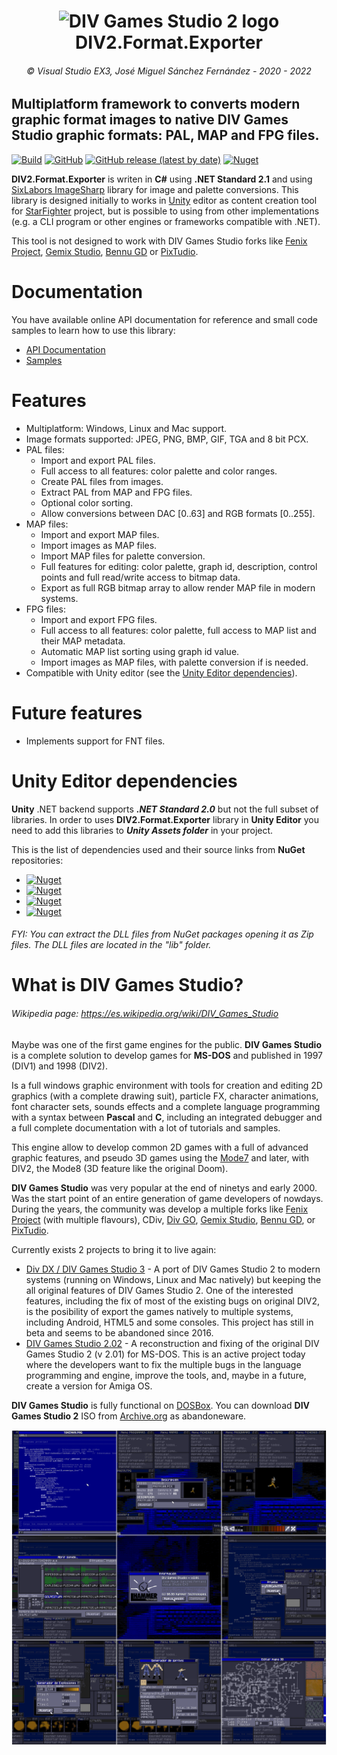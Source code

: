 <h1 align="center">
<img src="https://github.com/VisualStudioEX3/Home/blob/master/pictures/div_games_studio/div2_logo/div2_logo.png" alt="DIV Games Studio 2 logo" width="512" />
<br>
DIV2.Format.Exporter</h1>

<h6 align="center">© Visual Studio EX3, José Miguel Sánchez Fernández - 2020 - 2022</h6>

## Multiplatform framework to converts modern graphic format images to native DIV Games Studio graphic formats: PAL, MAP and FPG files.

[![Build](https://github.com/VisualStudioEX3/DIV2.Format.Exporter/workflows/Build/badge.svg)](https://github.com/VisualStudioEX3/DIV2.Format.Exporter/actions)
[![GitHub](https://img.shields.io/github/license/VisualStudioEX3/DIV2.Format.Exporter?color=yellow)](https://opensource.org/licenses/MIT)
[![GitHub release (latest by date)](https://img.shields.io/github/v/release/VisualStudioEX3/DIV2.Format.Exporter?color=green)](https://github.com/VisualStudioEX3/DIV2.Format.Exporter/releases/)
[![Nuget](https://img.shields.io/nuget/v/DIV2.Format.Exporter?logo=nuget&label=NuGet)](https://www.nuget.org/packages/DIV2.Format.Exporter/)

**DIV2.Format.Exporter** is writen in **C#** using **.NET Standard 2.1** and using [SixLabors ImageSharp](https://github.com/SixLabors/ImageSharp) library for image and palette conversions. This library is designed initially to works in [Unity](https://unity.com/) editor as content creation tool for [StarFighter](https://github.com/VisualStudioEX3/StarFighter) project, but is possible to using from other implementations (e.g. a CLI program or other engines or frameworks compatible with .NET).

This tool is not designed to work with DIV Games Studio forks like [Fenix Project](https://web.archive.org/web/20071012230137/http://fenix.divsite.net/), [Gemix Studio](http://www.gemixstudio.com/), [Bennu GD](https://www.bennugd.org/) or [PixTudio](https://pixtudio.org/).

# Documentation
You have available online API documentation for reference and small code samples to learn how to use this library: 
* [API Documentation](https://visualstudioex3.github.io/DIV2.Format.Exporter/api/DIV2.Format.Exporter.html)
* [Samples](https://visualstudioex3.github.io/DIV2.Format.Exporter/samples/intro.html)

# Features
* Multiplatform: Windows, Linux and Mac support.
* Image formats supported: JPEG, PNG, BMP, GIF, TGA and 8 bit PCX.
* PAL files:
  * Import and export PAL files.
  * Full access to all features: color palette and color ranges.
  * Create PAL files from images.
  * Extract PAL from MAP and FPG files.
  * Optional color sorting.
  * Allow conversions between DAC [0..63] and RGB formats [0..255].
* MAP files:
  * Import and export MAP files.
  * Import images as MAP files.
  * Import MAP files for palette conversion.
  * Full features for editing: color palette, graph id, description, control points and full read/write access to bitmap data.
  * Export as full RGB bitmap array to allow render MAP file in modern systems.
* FPG files:
  * Import and export FPG files.
  * Full access to all features: color palette, full access to MAP list and their MAP metadata.
  * Automatic MAP list sorting using graph id value.
  * Import images as MAP files, with palette conversion if is needed.
* Compatible with Unity editor (see the [Unity Editor dependencies](#unity-editor-dependencies)).
  
# Future features
* Implements support for FNT files.

# Unity Editor dependencies
**Unity** .NET backend supports ***.NET Standard 2.0*** but not the full subset of libraries. In order to uses **DIV2.Format.Exporter** library in **Unity Editor** you need to add this libraries to ***Unity Assets folder*** in your project.

This is the list of dependencies used and their source links from **NuGet** repositories:
- [![Nuget](https://img.shields.io/nuget/v/System.Buffers?logo=nuget&label=NuGet:%20System.Buffers)](https://www.nuget.org/packages/System.Buffers/)
- [![Nuget](https://img.shields.io/nuget/v/System.Memory?logo=nuget&label=NuGet:%20System.Memory)](https://www.nuget.org/packages/System.Memory/)
- [![Nuget](https://img.shields.io/nuget/v/System.Numerics.Vectors?logo=nuget&label=NuGet:%20System.Numerics.Vectors)](https://www.nuget.org/packages/System.Numerics.Vectors/)
- [![Nuget](https://img.shields.io/nuget/v/System.Runtime.CompilerServices.Unsafe?logo=nuget&label=NuGet:%20System.Runtime.CompilerServices.Unsafe)](https://www.nuget.org/packages/System.Runtime.CompilerServices.Unsafe/)

###### FYI: You can extract the DLL files from NuGet packages opening it as Zip files. The DLL files are located in the "lib" folder.

# What is DIV Games Studio?

###### Wikipedia page: https://es.wikipedia.org/wiki/DIV_Games_Studio

Maybe was one of the first game engines for the public. **DIV Games Studio** is a complete solution to develop games for **MS-DOS** and published in 1997 (DIV1) and 1998 (DIV2). 

Is a full windows graphic environment with tools for creation and editing 2D graphics (with a complete drawing suit), particle FX, character animations, font character sets, sounds effects and a complete language programming with a syntax between **Pascal** and **C**, including an integrated debugger and a full complete documentation with a lot of tutorials and samples. 

This engine allow to develop common 2D games with a full of advanced graphic features, and pseudo 3D games using the [Mode7](https://en.wikipedia.org/wiki/Mode_7) and later, with DIV2, the Mode8 (3D feature like the original Doom).

**DIV Games Studio** was very popular at the end of ninetys and early 2000. Was the start point of an entire generation of game developers of nowdays. During the years, the community was develop a multiple forks like [Fenix Project](https://web.archive.org/web/20071012230137/http://fenix.divsite.net/) (with multiple flavours), CDiv, [Div GO](https://www.divgo.net/), [Gemix Studio](http://www.gemixstudio.com/), [Bennu GD](https://www.bennugd.org/), or [PixTudio](https://pixtudio.org/).

Currently exists 2 projects to bring it to live again:
* [Div DX / DIV Games Studio 3](https://github.com/DIVGAMES/DIV-Games-Studio) - A port of DIV Games Studio 2 to modern systems (running on Windows, Linux and Mac natively) but keeping the all original features of DIV Games Studio 2. One of the interested features, including the fix of most of the existing bugs on original DIV2, is the posibility of export the games natively to multiple systems, including Android, HTML5 and some consoles. This project has still in beta and seems to be abandoned since 2016.
* [DIV Games Studio 2.02](https://github.com/vii1/DIV) - A reconstruction and fixing of the original DIV Games Studio 2 (v 2.01) for MS-DOS. This is an active project today where the developers want to fix the multiple bugs in the language programming and engine, improve the tools, and, maybe in a future, create a version for Amiga OS.

**DIV Games Studio** is fully functional on [DOSBox](https://www.dosbox.com/). You can download **DIV Games Studio 2** ISO from [Archive.org](https://archive.org/details/div-games-studio-2) as abandoneware.

![DIV Games Studio 2 screenshots](https://github.com/VisualStudioEX3/Home/blob/master/pictures/div_games_studio/div2_screen_mosaic.png)

